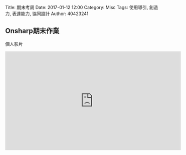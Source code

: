 Title: 期末考周
Date: 2017-01-12 12:00
Category: Misc
Tags: 使用導引, 創造力, 表達能力, 協同設計
Author: 40423241

## Onsharp期末作業

個人影片
<iframe width="560" height="315" src="https://www.youtube.com/embed/H4vR7bNmSP4" frameborder="0" allowfullscreen></iframe>








 

